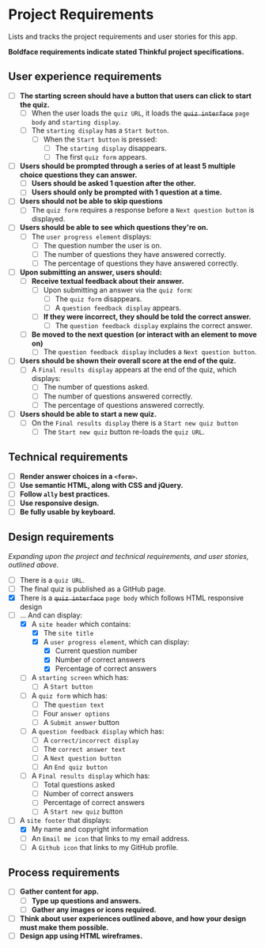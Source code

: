 # Project Requirements

Lists and tracks the project requirements and user stories for this app.

**Boldface requirements indicate stated Thinkful project specifications.**

## User experience requirements

- [ ] **The starting screen should have a button that users can click to start the quiz.**
  - [ ] When the user loads the `quiz URL`, it loads the ~~`quiz interface`~~ `page body` and `starting display`.
  - [ ] The `starting display` has a `Start button`.
    - [ ] When the `Start button` is pressed:
      - [ ] The `starting display` disappears.
      - [ ] The first `quiz form` appears.
- [ ] **Users should be prompted through a series of at least 5 multiple choice questions they can answer.**
  - [ ] **Users should be asked 1 question after the other.**
  - [ ] **Users should only be prompted with 1 question at a time.**
- [ ] **Users should not be able to skip questions**
  - [ ] The `quiz form` requires a response before a `Next question button` is displayed. 
- [ ] **Users should be able to see which questions they're on.**
  - [ ] The `user progress element` displays:
    - [ ] The question number the user is on.
    - [ ] The number of questions they have answered correctly.
    - [ ] The percentage of questions they have answered correctly.
- [ ] **Upon submitting an answer, users should:**
  - [ ] **Receive textual feedback about their answer.**
    - [ ] Upon submitting an answer via the `quiz form`:
      - [ ] The `quiz form` disappears.
      - [ ] A `question feedback display` appears.
    - [ ] **If they were incorrect, they should be told the correct answer.**
      - [ ] The `question feedback display` explains the correct answer.
  - [ ] **Be moved to the next question (or interact with an element to move on)**
    - [ ] The `question feedback display` includes a `Next question button`.
- [ ] **Users should be shown their overall score at the end of the quiz.**
  - [ ] A `Final results display` appears at the end of the quiz, which displays:
    - [ ] The number of questions asked.
    - [ ] The number of questions answered correctly.
    - [ ] The percentage of questions answered correctly.
- [ ] **Users should be able to start a new quiz.**
  - [ ] On the `Final results display` there is a `Start new quiz button`
    - [ ] The `Start new quiz` button re-loads the `quiz URL`.

## Technical requirements

- [ ] **Render answer choices in a `<form>`.**
- [ ] **Use semantic HTML, along with CSS and jQuery.**
- [ ] **Follow `ally` best practices.**
- [ ] **Use responsive design.**
- [ ] **Be fully usable by keyboard.**

## Design requirements
*Expanding upon the project and technical requirements, and user stories, outlined above.*

 - [ ] There is a `quiz URL`.
  - [ ] The final quiz is published as a GitHub page.
- [X] There is a ~~`quiz interface`~~ `page body` which follows HTML responsive design
- [ ] ... And can display:
  - [X] A `site header` which contains:
    - [X] The `site title`
    - [X] A `user progress element`, which can display:
      - [X] Current question number
      - [X] Number of correct answers
      - [X] Percentage of correct answers
  - [ ] A `starting screen` which has:
      - [ ] A `Start button`
  - [ ] A `quiz form` which has:
    - [ ] The `question text`
    - [ ] Four `answer options`
    - [ ] A `Submit answer` button
  - [ ] A `question feedback display` which has:
    - [ ] A `correct/incorrect display`
    - [ ] The `correct answer text`
    - [ ] A `Next question button`
    - [ ] An `End quiz button`
  - [ ] A `Final results display` which has:
    - [ ] Total questions asked
    - [ ] Number of correct answers
    - [ ] Percentage of correct answers
    - [ ] A `Start new quiz` button
- [ ] A `site footer` that displays:
  - [X] My name and copyright information
  - [ ] An `Email me icon` that links to my email address.
  - [ ] A `Github icon` that links to my GitHub profile.

## Process requirements

- [ ] **Gather content for app.**
  - [ ] **Type up questions and answers.**
  - [ ] **Gather any images or icons required.**
- [ ] **Think about user experiences outlined above, and how your design must make them possible.**
- [ ] **Design app using HTML wireframes.**